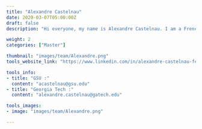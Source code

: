 ```yaml
---
title: "Alexandre Castelnau"
date: 2020-03-07T05:00:00Z
draft: false
description: "Hi everyone, my name is Alexandre Castelnau. I am a French graduate student  enrolled in a dual degree program between Georgia Tech and CentraleSupélec, graduate engineering school of the Université Paris-Saclay."

weight: 2
categories: ["Master"]

thumbnail: "images/team/Alexandre.png"
tools_website_link: "https://www.linkedin.com/in/alexandre-castelnau-fercs/"

tools_info:
- title: "GSU :"
  content: "acastelnau@gsu.edu"
- title: "Georgia Tech :"
  content: "alexandre.castelnau@gatech.edu"

tools_images:
- image: "images/team/Alexandre.png"

---
```

